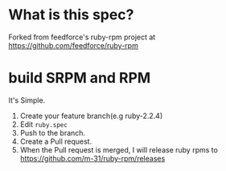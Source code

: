 # What is this spec?

Forked from feedforce's ruby-rpm project at https://github.com/feedforce/ruby-rpm

# build SRPM and RPM

It's Simple.

1. Create your feature branch(e.g ruby-2.2.4)
2. Edit `ruby.spec`
3. Push to the branch.
4. Create a Pull request.
5. When the Pull request is merged, I will release ruby rpms to https://github.com/m-31/ruby-rpm/releases
